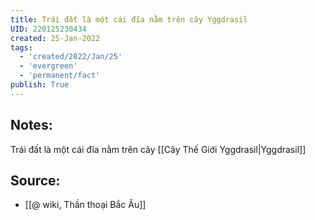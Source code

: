 ```yaml
---
title: Trái đất là một cái đĩa nằm trên cây Yggdrasil
UID: 220125230434
created: 25-Jan-2022
tags:
  - 'created/2022/Jan/25'
  - 'evergreen'
  - 'permanent/fact'
publish: True
---
```

## Notes:
Trái đất là một cái đĩa nằm trên cây [[Cây Thế Giới Yggdrasil|Yggdrasil]]

## Source:
- [[@ wiki, Thần thoại Bắc Âu]]



